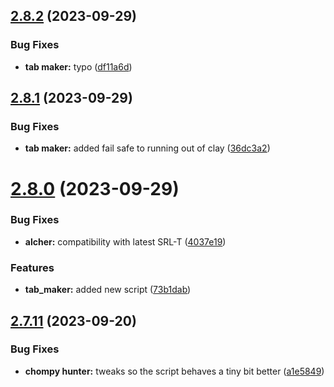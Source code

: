 ## [2.8.2](https://github.com/Torwent/wasp-free/compare/v2.8.1...v2.8.2) (2023-09-29)


### Bug Fixes

* **tab maker:** typo ([df11a6d](https://github.com/Torwent/wasp-free/commit/df11a6d72c324f58919b8d581d53b0c44f13cd66))



## [2.8.1](https://github.com/Torwent/wasp-free/compare/v2.8.0...v2.8.1) (2023-09-29)


### Bug Fixes

* **tab maker:** added fail safe to running out of clay ([36dc3a2](https://github.com/Torwent/wasp-free/commit/36dc3a2896928c59bf3aa8d3e7ed18da6c76248c))



# [2.8.0](https://github.com/Torwent/wasp-free/compare/v2.7.12...v2.8.0) (2023-09-29)


### Bug Fixes

* **alcher:** compatibility with latest SRL-T ([4037e19](https://github.com/Torwent/wasp-free/commit/4037e19b1e7900a532137287336c270e5de6fd3f))


### Features

* **tab_maker:** added new script ([73b1dab](https://github.com/Torwent/wasp-free/commit/73b1dabbfbb7bdc3831a6cc0dedf14756a6024da))



## [2.7.11](https://github.com/Torwent/wasp-free/compare/v2.7.10...v2.7.11) (2023-09-20)


### Bug Fixes

* **chompy hunter:** tweaks so the script behaves a tiny bit better ([a1e5849](https://github.com/Torwent/wasp-free/commit/a1e5849f6110b3b99d5e854d40e76101e255ba2e))



